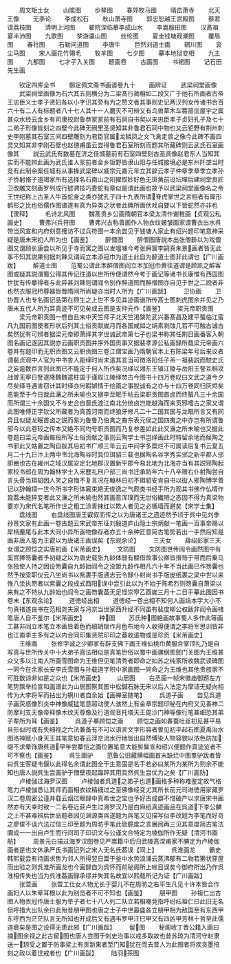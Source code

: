 <!-- { "loadSidebar": true } -->
　　周文矩士女
　　山隂图
　　歩辇图
　　春郊牧马图
　　晴峦萧寺
　　北天王像
　　无李论
　　李成松石
　　秋山萧寺图
　　郭忠恕越王宫殿图
　　蔡君谟荔枝图
　　清明上河图
　　翟院深临摹李成山水
　　李嵩服田图
　　汉髙祖宴丰沛图
　　九歌图
　　梦游瀛山图
　　丝纶图
　　夏圭钱塘观潮图
　　覆局图
　　春社图
　　石勒问道图
　　李唐牛
　　巨然刘道士画
　　辋川图
　　衮尘马图
　　宋人画花竹翎毛
　　牧羊图
　　七夕图
　　摹本地狱变相
　　九主图
　　九都图
　　七才子入关图
　　题画卷
　　古画图
　　书裙图
　　记石田先生画

　　钦定四库全书
　　御定佩文斋书画谱卷九十
　　画辨证
　　武梁祠堂画像
　　武梁祠堂画像为石六其五则横分为二梁髙行蔺相如二段又广于他石所画者古帝王忠臣义士孝子贤妇各以小字识其旁有为之赞文者其事则史记两汉列女传诸书合百六十有二人有标题者八十七人其十一人磨灭不可辨又有鸟兽草木车葢噐皿屋宇之属甚众水经云金乡有司隶校尉鲁恭冡冡前有石祠自书契以来忠臣孝子贞妇孔子及七十二弟子形像皆刻之四壁今此碑无阙里圣贤知其非鲁君石祠中物也又云钜野有荆州刺史李刚墓其石室三间四壁雕刻为君臣官属龙鳞凤之文飞禽走兽之像今此碑不画四灵又知其非李刚石壁也赵徳甫虽云尝得鲁君石室所刻而题其所藏碑则云武氏石室画像其
　　説云武氏有数墓在济之任城墓前有石室四壁刻古圣贤像赵君东人当知其实而不能辨此画为武氏谁人冡前者金乡钜野皆隶山阳与任城接境必是东州阡垄当时竞有此制余案任城有从事掾武梁碑以威宗元嘉元年立其辞云孝子仲章季章季立孝孙子侨躬脩子道竭家所有选择名石南山之阳擢取妙好色无斑黄前设坛墠后建祠堂良匠卫改雕文刻画罗列成行摅骋技巧委蛇有章似是谓此画也故予以武梁祠堂画像名之帝王世纪称上古圣人牛首蛇身之类亦犹孔子四十九表所谓脊虎掌世之言相者有犀形鹤形之比也俗儒作图谱遂有真为异类之状者此碑所画伏戏自要以下皆蛇然亦非也【隶释】
　　毛诗北风图
　　魏髙贵乡公画隋朝官本梁太清作谢稚画【贞观公私画史】
　　曹弗兴兵符图
　　曹弗兴古称善画作人物衣纹皴皱画家谓曹衣出水呉带当风宣和内府刻意捜访不过兵符图一本余尝见于钱塘人家止有绍兴题印笔意神采疑是唐末宋初人所为也【画鉴】
　　醉僧图
　　醉僧图唐説本出张僧繇以为戏僧图又谓顾长康尝以所见于寺而寓之图以发嗢噱今考张舜賔李嗣真朱景画者皆无此事不知其説果何据刘餗又谓阎立本添冠巾为道士此自为醉道士图非此谓也【广川画跋】
　　醉道士图
　　范蜀公谓此本醉僧图阎立本加冠巾黄往道谓是顾凯之醉客图或疑其説谓蜀公得其传记往道以世所传便谓然今考于画记等诸书长康惟有西园图世犹有传摹得者与此异甚刘餗则谓阎令别作醉道图而醉僧图亦自见于世之二説者非也然衣服冠栉尊器皆晋隋间所尚疑亦当时人所为【广川画跋】
　　卫协画
　　卫协晋人也专名画记品第在顾生之上世不多见其迹画谱所传髙士图刺虎图余并见之乃唐末五代人所为耳真迹不可见矣或云图是支仲元作【画鉴】
　　梁元帝职贡图
　　梁元帝职贡图一卷自且末中天竺师子北天竺渇槃陀武兴番髙昌及建平蜑临江蛮凡九国前图使者形状后列其土俗贡献嵗月而各国咸如之绢素剥蚀几若不可触古诚古矣然犹有可辨者据梁元帝即萧绎其字世诚武帝第七子也梁书称其任荆日画番客入朝图名画记遂因其説亦云画职贡图并序外国贡事又据裴孝源公私画録所载梁元帝画六卷并有题印而无职贡图又云职贡图三卷江僧宝画乃隋朝官本上有陈梁年号后来议者谓裴贞观中人官为中书舎人距绎时尚未逺其言当可徴洛阳任子羔一祖裴説而駮史氏之妄逾数百言则此图已不能定于何人所作矣况绎以湘东王镇江陵与岳阳王詧互相攻战曽无寕日詧遂降魏魏遣柱国于谨取江陵绎焚古今图书十四万卷叹曰文武之道今夕尽矣绎寻遇害窃计其时绎亦何暇娯情于绘画之事脱诚有之亦与十四万卷同归灰烬矣恶能至于今日哉此濓之所未喻也又据李龙眠手帖云梁职贡图首卤而终蜑凡三十余国而所谓三十余国又不与史合自晋氏渡江南北分统卤岂能越海而来贡邪嗜古之家又谓此图唯傅正字钦父所藏者为真首河南而终狼牙修凡二十二国其国与龙眠所言又有同异且似疑龙眠首卤之説而易为鲁鲁乃伯禽之裔东表元侯之国四夷之中亦岂有所谓鲁邪今以此卷较之传本又絶不同均号职贡图而乃复参差如此此又濓之所未喻也又据此卷题曰梁元帝画每段所写土俗贡献之事则云陶学士书岂绎画此时特留余地而候陶之书邪此又姑置之陶自跋其后初书广顺三年云云中间字多糜烂不可属读后复书云夏五月二十九日汴上两中书北海陶谷时具位珥貂三载也据陶名谷字秀实邠之新平郡人邠即豳也古在雍州之域汉属安定北地郡汉置新平郡今易北地为北海亦当有其説邪陶起家校书郎在周为翰林学士入宋歴礼刑户部三尚书迁承防年六十八卒赠右仆射陶尝自言头骨当珥貂因人笑之自悔不复言况在翰林日初不珥貂安肯自书以衒人邪陶博学善记以辞翰擅一世今所书字形体窘束絶无俊逸之气颇类书经手所为观其书佛作仏壻作聓葢未能猝变者此又濓之所未喻也然其画意浑璞而无世俗纎陋之态固不得为真梁物要亦为宋代名笔所作世之粗工涂青抹红以欺人者见之必循墙而避矣【宋学士集】
　　盘线图
　　右盘线图唐王叡叙而传之以为唐诸王之遗迹然予顷于呉中见刘季孙景文家有此画一卷古题云宋武帝东征刘毅道庐山隐士宗炳献一笔画一百事帝赐以犀柄麈尾与此本大同小异所画物像存者亦五十余种匠意简古笔势若出一手然后知是画非唐人能为王叡以为唐诸王画误矣【东观余论】
　　三天女
　　薛绍彭家三天女谓之顾恺之实唐初画【米芾画史】
　　文防图
　　文防图世传阎令画然图中有奚官捧笏囊者予初疑之以为唐史载张九龄体弱有醖借故事公卿皆搢笏于带而后乗马张独使人持之因设笏囊自九龄始阎令之没距九龄作相凡六十年不当此画已作笏囊也然予按梁职仪云八坐尚书以紫裹手版通志云令録仆射尚书手版皮纸裹之梁中世以来惟八坐执笏者以紫囊之段成式酉阳误中尝引此以为不始于陈希烈则笏囊自萧梁以来有之不特从九龄始也阎令之画笏囊葢无足怪崇寕乙酉嵗三月十二日手摹此图因书卷末【东观余论】
　　道徳经出相
　　道徳经一卷出相不知何人画绢本字大小不匀真禇遂良书在范相尧夫家与冯京当世家西升经不同虽有裴度柳公权跋非阎令画禇笔唐人自不鉴尔【米芾画史】
　　种图
　　苏氏种图絶画故事蜀人多作此等画工甚非阎立本笔立本画皆着色而细销银作月色布地今人收得便谓之李将军思训皆非也江南李主多有之以内合同印集贤院印印之葢收逺物或是珍贡【米芾画史】
　　王维画
　　张修字诚之少卿家有辟支佛下画王维仙桃巾黄服合掌顶礼乃是自写真与世所传关中十大弟子真法相似是真笔世俗以蜀中画骡纲图劒门关图为王维甚众又多以江南人所画雪图命为王维但见笔清秀者即命之如苏之纯家所收魏武读碑图一同今在余家长安李氏雪图与孙载道字积中家画图一同命之为王维也其他贵族家不可胜数谅非如是之众也【米芾画史】
　　山居图
　　右丞画一帧宋徽庙御题左方笔势飘举捡宣和画谱此为山居图察其图中松鍼石脉无宋以后人法定为摩诘无疑向相传为大李将军而拈出为辋川者自余始【画禅室随笔】
　　呉道子画
　　尝见呉道子画荧惑像烈炎中神像威猛笔意超动使人骇然上有金章宗题印秘在内府又见善神二防摩利支天像帝释像木纹天尊像及行道观音托塔天王毘沙门神等像行笔甚细恐其弟子辈所为耳【画鉴】
　　呉道子摹顾恺之画
　　顾恺之画如春蚕吐丝初见甚平易且形似时或有失细视之六法兼备有不可以语言文字形容者曽见初平起石图夏禹治水图洛神赋小身天王其笔意如春云浮空流水行地皆出自然傅染人物容貌以浓色防加缀不求晕饰唐呉道早年尝摹恺之画位置笔意大能髣髴宣和绍兴便题作真迹览者不可不察也【画鉴】
　　呉生画驴
　　范鲁公旧藏横幅画首末缺烂中图羣驴跋者皆曰呉生客疑韦偃以此得名余谓此图全于生意固是名手若必曰某所为某所为则余不能知也唐人説呉生尝画驴于僧壁夜起蹋踤其用具然呉生尝优为之矣【广川画防】
　　卢棱伽过海罗汉图
　　卢棱伽者呉道之弟子也道画格多种称难鉴定故气格笔力卢棱伽悉让其师而面相衣纹精细过之至佛像经变尤其所长前元司进徳用家藏罗汉二卷周密公谨并载云烟过眼録中真希世之宝也予好古成癖不惜破产以求唐宋书画然亦有天幸时致一二名卷近获卢生过海罗汉乃是白麻纸真迹画品在呉道下李公麟之上不甚难辨后世品题者因见渊源类呉遂题为呉笔又见描写似李改题为李笔而好竒之廖俊不谈六法过信三印至题为周昉手笔此皆臆度之言展阅再三见其意度简古笔法圜成一一出自卢生而行间司子印识文与公谨文合特定为棱伽所作无疑【清河书画舫】
　　周景元白描过海罗汉图卷见严嵩籍中后归武陵髙深甫家不腆定为卢棱伽画者是也文休承严氏书画记列之宋人无名氏葢误【同上】
　　呉淮画龙
　　霸史韩熙载尝有持画求售为邻人所得翌日鬻于釜中水势浪涌云蒸沸郁有二物若獭状穿屋而出验之则呉淮所画龙也今画録自为呉怀而前秘阁所上帐目误矣今御府所出乃作呉淮相传失也当为呉淮葢画録承缪并失其名故宜以熙载所记为证【广川画跋】
　　张萱画
　　张萱工仕女人物尤长于婴儿不在周昉之右平生凡见十许本皆合作画妇人以朱晕耳根以此为别览者不可不知也【画鉴】
　　朋甲图
　　孙祖仁出古图人物衣冠作唐士服为举子者七十八人列二队立若相嘲竞指呼纷纭祖仁曰此旧无名但呼措大出队余曰此殆昔朋甲图也唐之士子中世最盛各立朋甲相为敌国至有东西甲东呼西为茫茫队言无所知也开成后又有遇韦罗甲汪巳甲又有四凶甲芳林十哲至此儒道衰矣是图之设得无患此邪【广川画跋】
　　留图
　　秘阁收丁晋公籍入画曰摘图余视之此古留图也唐人尝图于刺史治事以戒多取故也昔苏琼为清河守赵隶送一琼受之置于防事梁上有贡新果者至门知犹在而去昔人为此图者将疾贪墨掊刻之政以着世戒者也【广川画跋】
　　陆羽茶图
